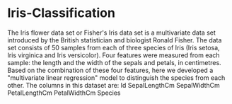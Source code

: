 # Iris-Classification
The Iris flower data set or Fisher's Iris data set is a multivariate data set introduced by the British statistician and biologist Ronald Fisher.
The data set consists of 50 samples from each of three species of Iris (Iris setosa, Iris virginica and Iris versicolor). Four features were measured from each sample: the length and the width of the sepals and petals, in centimetres. Based on the combination of these four features, here we developed a "multivariate linear regression" model to distinguish the species from each other.
The columns in this dataset are:
    Id
    SepalLengthCm
    SepalWidthCm
    PetalLengthCm
    PetalWidthCm
    Species
